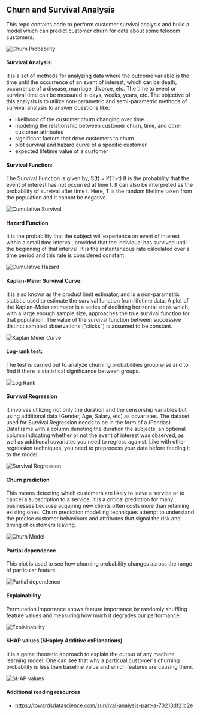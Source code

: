 ## Churn and Survival Analysis

This repo contains code to perform customer survival analysis and build a model which can predict customer churn for data about some telecom customers.

![Churn Probability](Gauge.png)

#### Survival Analysis: 
It is a set of methods for analyzing data where the outcome variable is the time until the occurrence of an event of interest, which can be death, occurrence of a disease, marriage, divorce, etc. The time to event or survival time can be measured in days, weeks, years, etc. The objective of this analysis is to utilize non-parametric and semi-parametric methods of survival analysis to answer questions like:
- likelihood of the customer churn changing over time
- modeling the relationship between customer churn, time, and other customer attributes
- significant factors that drive customers to churn
- plot survival and hazard curve of a specific customer
- expected lifetime value of a customer

#### Survival Function:
The Survival Function is given by,
    S(t) = P(T>t)
It is the probability that the event of interest has not occurred at time t. It can also be interpreted as the probability of survival after time t. Here, T is the random lifetime taken from the population and it cannot be negative. 

![Cumulative Survival](CumulativeSurvival.png)

#### Hazard Function
It is the probability that the subject will experience an event of interest within a small time interval, provided that the individual has survived until the beginning of that interval. It is the instantaneous rate calculated over a time period and this rate is considered constant. 

![Cumulative Hazard](CumulativeHazard.png)

#### Kaplan-Meier Survival Curve:
It is also known as the product limit estimator, and is a non-parametric statistic used to estimate the survival function from lifetime data. A plot of the Kaplan–Meier estimator is a series of declining horizontal steps which, with a large enough sample size, approaches the true survival function for that population. The value of the survival function between successive distinct sampled observations ("clicks") is assumed to be constant.

![Kaplan Meier Curve](KaplanMeierCurve.png)

#### Log-rank test:
The test is carried out to analyze churning probabilities group wise and to find if there is statistical significance between groups.

![Log Rank](LogRank.png)

#### Survival Regression
It involves utilizing not only the duration and the censorship variables but using additional data (Gender, Age, Salary, etc) as covariates. The dataset used for Survival Regression needs to be in the form of a (Pandas) DataFrame with a column denoting the duration the subjects, an optional column indicating whether or not the event of interest was observed, as well as additional covariates you need to regress against. Like with other regression techniques, you need to preprocess your data before feeding it to the model.

![Survival Regression](SurvivalRegression.png)


#### Churn prediction
This means detecting which customers are likely to leave a service or to cancel a subscription to a service. It is a critical prediction for many businesses because acquiring new clients often costs more than retaining existing ones. Churn prediction modelling techniques attempt to understand the precise customer behaviours and attributes that signal the risk and timing of customers leaving. 

![Churn Model](ChurnModel.png)

#### Partial dependence 
This plot is used to see how churning probability changes across the range of particular feature.

![Partial dependence](PDP.png)

#### Explainability
Permutation Importance shows feature importance by randomly shuffling feature values and measuring how much it degrades our performance.

![Explainability](Explainability.png)

#### SHAP values (SHapley Additive exPlanations)
It is a game theoretic approach to explain the output of any machine learning model. One can see that why a particual customer's churning probability is less than baseline value and which features are causing them.

![SHAP values](SHAP.png)

#### Additional reading resources 
- https://towardsdatascience.com/survival-analysis-part-a-70213df21c2e